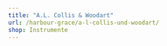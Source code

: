 ```yaml
---
title: "A.L. Collis & Woodart"
url: /harbour-grace/a-l-collis-und-woodart/
shop: Instrumente
---
```


